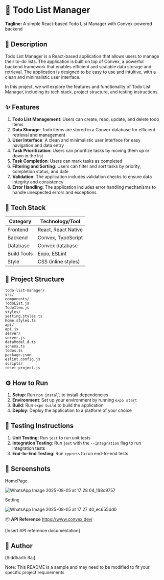 🚀 **Todo List Manager**
=====================

**Tagline:** A simple React-based Todo List Manager with Convex-powered backend

📖 **Description**
---------------

Todo List Manager is a React-based application that allows users to manage their to-do lists. The application is built on top of Convex, a powerful backend framework that enables efficient and scalable data storage and retrieval. The application is designed to be easy to use and intuitive, with a clean and minimalistic user interface.

In this project, we will explore the features and functionality of Todo List Manager, including its tech stack, project structure, and testing instructions.

✨ **Features**
-------------

1. **Todo List Management**: Users can create, read, update, and delete todo items
2. **Data Storage**: Todo items are stored in a Convex database for efficient retrieval and management
3. **User Interface**: A clean and minimalistic user interface for easy navigation and data entry
4. **Task Prioritization**: Users can prioritize tasks by moving them up or down in the list
5. **Task Completion**: Users can mark tasks as completed
6. **Filtering and Sorting**: Users can filter and sort tasks by priority, completion status, and date
7. **Validation**: The application includes validation checks to ensure data integrity and consistency
8. **Error Handling**: The application includes error handling mechanisms to handle unexpected errors and exceptions

🧰 **Tech Stack**
---------------

| Category | Technology/Tool |
| --- | --- |
| Frontend | React, React Native |
| Backend | Convex, TypeScript |
| Database | Convex database |
| Build Tools | Expo, ESLint |
| Style | CSS (inline styles) |

📁 **Project Structure**
-------------------

```
todo-list-manager/
src/
components/
TodoList.js
TodoItem.js
styles/
setting.styles.ts
home.styles.ts
api/
api.js
server/
server.js
dataModel.d.ts
schema.ts
todos.ts
package.json
eslint.config.js
scripts/
reset-project.js
```

⚙️ **How to Run**
-----------------

1. **Setup**: Run `npm install` to install dependencies
2. **Environment**: Set up your environment by running `expo start`
3. **Build**: Run `expo build` to build the application
4. **Deploy**: Deploy the application to a platform of your choice

🧪 **Testing Instructions**
-------------------------

1. **Unit Testing**: Run `jest` to run unit tests
2. **Integration Testing**: Run `jest` with the `--integration` flag to run integration tests
3. **End-to-End Testing**: Run `cypress` to run end-to-end tests

📸 **Screenshots**
----------------

HomePage

![WhatsApp Image 2025-08-05 at 17 28 04_168c9757](https://github.com/user-attachments/assets/f28e04a9-deb3-4190-9db7-3826f9389ad3)

Setting

![WhatsApp Image 2025-08-05 at 17 27 40_ec655dd0](https://github.com/user-attachments/assets/bc57d8b4-519a-4191-b200-38b5be149e8b)




📦 **API Reference**
https://www.convex.dev/

[Insert API reference documentation]

👤 **Author**
------------

[Siddharth Raj]

Note: This README is a sample and may need to be modified to fit your specific project requirements.
